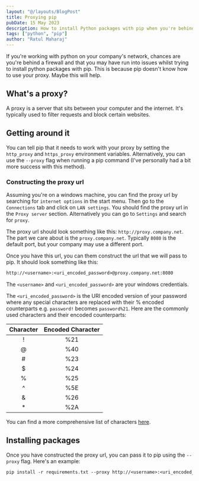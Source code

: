 ```yaml
---
layout: "@/layouts/BlogPost"
title: Proxying pip
pubDate: 15 May 2023
description: How to install Python packages with pip when you're behind a company firewall.
tags: ["python", "pip"]
author: "Ratul Maharaj"
---
```


If you're working with python on your company's network, chances are you're behind a firewall and that you may have run into issues whilst trying to install python packages with pip. This is because pip doesn't know how to use your proxy. Maybe this will help.

## What's a proxy?

A proxy is a server that sits between your computer and the internet. It's typically used to filter requests and block certain websites.

## Getting around it

You can tell pip that it needs to work with your proxy by setting the `http_proxy` and `https_proxy` environment variables. Alternatively, you can use the `--proxy` flag when running a pip command (I've personally had a bit more success with this method).

### Constructing the proxy url

Assuming you're on a windows machine, you can find the proxy url by searching for `internet options` in the start menu. Then go to the `Connections` tab and click on `LAN settings`. You should find the proxy url in the `Proxy server` section. Alternatively you can go to `Settings` and search for `proxy`.

The proxy url should look something like this: `http://proxy.company.net`. The part we care about is the `proxy.company.net`. Typically `8080` is the default port, but your company may use a different port.

Once you have this url, you can them construct the url that we will pass to pip. It should look something like this:

```txt
http://<username>:<uri_encoded_password>@proxy.company.net:8080
```

The `<username>` and `<uri_encoded_password>` are your windows credentials.

The `<uri_encoded_password>` is the URI encoded version of your password where any special characters are replaced with their % encoded counterparts  e.g. `password!` becomes `password%21`. Here are the commonly used characters and their encoded counterparts:

| Character | Encoded Character |
| :---------: | :-------: |
| !         | %21     |
| @         | %40     |
| #         | %23     |
| $         | %24     |
| %         | %25     |
| ^         | %5E     |
| &         | %26     |
| *         | %2A     |

You can find a more comprehensive list of characters [here](https://www.w3schools.com/tags/ref_urlencode.ASP).

## Installing packages

Once you have constructed the proxy url, you can pass it to pip using the `--proxy` flag. Here's an example:

```txt
pip install -r requirements.txt --proxy http://<username>:<uri_encoded_password>@<proxy_url>:<port>
```
